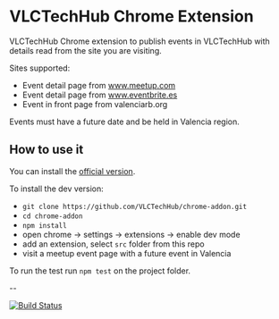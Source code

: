 # VLCTechHub Chrome Extension

VLCTechHub Chrome extension to publish events in VLCTechHub with details read from the site you are visiting.

Sites supported:
 - Event detail page from www.meetup.com
 - Event detail page from www.eventbrite.es
 - Event in front page from valenciarb.org

Events must have a future date and be held in Valencia region.

## How to use it

You can install the [official version](https://chrome.google.com/webstore/detail/vlctechhub-publisher-addo/jmphppchcbgfglglfbemgbjligclmcmc).

To install the dev version:
 - `git clone https://github.com/VLCTechHub/chrome-addon.git`
 - `cd chrome-addon`
 - `npm install`
 - open chrome -> settings -> extensions -> enable dev mode
 - add an extension, select `src` folder from this repo
 - visit a meetup event page with a future event in Valencia


To run the test run `npm test` on the project folder.

--

[![Build Status](https://travis-ci.org/VLCTechHub/chrome-addon.svg?branch=master)](https://travis-ci.org/VLCTechHub/chrome-addon)
